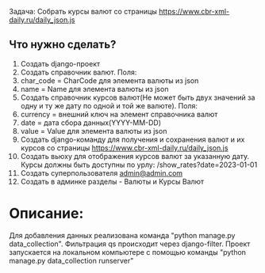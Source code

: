 Задача: Собрать курсы валют со страницы https://www.cbr-xml-daily.ru/daily_json.js

## Что нужно сделать?
1. Создать django-проект
2. Создать справочник валют. Поля:
1. char_code = CharCode для элемента валюты из json
2. name = Name для элемента валюты из json
3. Создать справочник курсов валют(Не может быть двух значений за одну и ту
же дату по одной и той же валюте). Поля:
1. currency = внешний ключ на элемент справочника валют
2. date = дата сбора данных(YYYY-MM-DD)
3. value = Value для элемента валюты из json
4. Создать django-команду для получения и сохранения валют и их курсов со
страницы https://www.cbr-xml-daily.ru/daily_json.js
5. Создать вьюху для отображения курсов валют за указанную дату. Курсы
должны быть доступны по урлу: /show_rates?date=2023-01-01
6. Создать суперпользователя admin@admin.com
7. Создать в админке разделы - Валюты и Курсы Валют


# Описание:
Для добавления данных реализована команда "python manage.py data_collection".
Фильтрация qs происходит через django-filter.
Проект запускается на локальном компьютере с помощью команды "python manage.py data_collection runserver"
